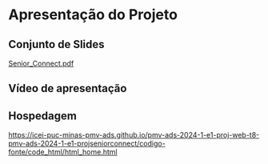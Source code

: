 # Apresentação do Projeto

## Conjunto de Slides
[Senior_Connect.pdf](https://github.com/user-attachments/files/15948436/Senior_Connect.pdf)

## Vídeo de apresentação


## Hospedagem
https://icei-puc-minas-pmv-ads.github.io/pmv-ads-2024-1-e1-proj-web-t8-pmv-ads-2024-1-e1-projseniorconnect/codigo-fonte/code_html/html_home.html
